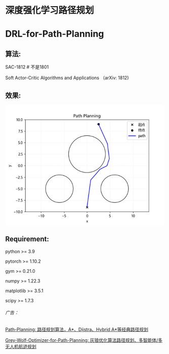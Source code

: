 # 深度强化学习路径规划

# DRL-for-Path-Planning



## 算法:

SAC-1812 # 不是1801

Soft Actor-Critic Algorithms and Applications （arXiv: 1812)



## 效果:

![](图片/Result.png)



## **Requirement**:

python >= 3.9

pytorch >= 1.10.2

gym >= 0.21.0

numpy >= 1.22.3

matplotlib >= 3.5.1

scipy >=  1.7.3



###### 广告：

[Path-Planning: 路径规划算法，A*、Dijstra、Hybrid A*等经典路径规划](https://github.com/zhaohaojie1998/A-Star-for-Path-Planning)

[Grey-Wolf-Optimizer-for-Path-Planning: 灰狼优化算法路径规划、多智能体/多无人机航迹规划](https://github.com/zhaohaojie1998/Grey-Wolf-Optimizer-for-Path-Planning)